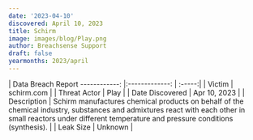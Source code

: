 ```yaml
---
date: '2023-04-10'
discovered: April 10, 2023
title: Schirm
image: images/blog/Play.png
author: Breachsense Support
draft: false
yearmonths: 2023/april
---
```



| Data Breach Report
------------:     |:-------------:    | :-----:|
| Victim      | schirm.com      | 
| Threat Actor      | Play      | 
| Date Discovered      | Apr 10, 2023      | 
| Description      | Schirm manufactures chemical products on behalf of the chemical industry, substances and admixtures react with each other in small reactors under different temperature and pressure conditions (synthesis).      | 
| Leak Size      | Unknown      | 

